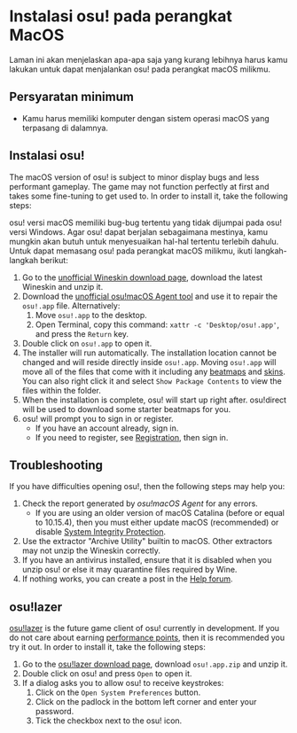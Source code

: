 # Instalasi osu! pada perangkat MacOS

Laman ini akan menjelaskan apa-apa saja yang kurang lebihnya harus kamu lakukan untuk dapat menjalankan osu! pada perangkat macOS milikmu.

## Persyaratan minimum

- Kamu harus memiliki komputer dengan sistem operasi macOS yang terpasang di dalamnya.

## Instalasi osu!

The macOS version of osu! is subject to minor display bugs and less performant gameplay. The game may not function perfectly at first and takes some fine-tuning to get used to. In order to install it, take the following steps:

osu! versi macOS memiliki bug-bug tertentu yang tidak dijumpai pada osu! versi Windows. Agar osu! dapat berjalan sebagaimana mestinya, kamu mungkin akan butuh untuk menyesuaikan hal-hal tertentu terlebih dahulu. Untuk dapat memasang osu! pada perangkat macOS milikmu, ikuti langkah-langkah berikut:

1. Go to the [unofficial Wineskin download page](https://osu.ppy.sh/community/forums/topics/1106057), download the latest Wineskin and unzip it.
2. Download the [unofficial osu!macOS Agent tool](https://osu.ppy.sh/community/forums/topics/1036678) and use it to repair the `osu!.app` file. Alternatively:
   1. Move `osu!.app` to the desktop.
   2. Open Terminal, copy this command: `xattr -c 'Desktop/osu!.app'`, and press the `Return` key.
3. Double click on `osu!.app` to open it.
4. The installer will run automatically. The installation location cannot be changed and will reside directly inside `osu!.app`. Moving `osu!.app` will move all of the files that come with it including any [beatmaps](/wiki/Beatmap) and [skins](/wiki/Skin). You can also right click it and select `Show Package Contents` to view the files within the folder.
5. When the installation is complete, osu! will start up right after. osu!direct will be used to download some starter beatmaps for you.
6. osu! will prompt you to sign in or register.
   - If you have an account already, sign in.
   - If you need to register, see [Registration](/wiki/Registration), then sign in.

## Troubleshooting

If you have difficulties opening osu!, then the following steps may help you:

1. Check the report generated by *osu!macOS Agent* for any errors.
   - If you are using an older version of macOS Catalina (before or equal to 10.15.4), then you must either update macOS (recommended) or disable [System Integrity Protection](https://developer.apple.com/documentation/security/disabling_and_enabling_system_integrity_protection).
2. Use the extractor "Archive Utility" builtin to macOS. Other extractors may not unzip the Wineskin correctly.
3. If you have an antivirus installed, ensure that it is disabled when you unzip osu! or else it may quarantine files required by Wine.
4. If nothing works, you can create a post in the [Help forum](https://osu.ppy.sh/community/forums/5).

## osu!lazer

[osu!lazer](https://github.com/ppy/osu) is the future game client of osu! currently in development. If you do not care about earning [performance points](/wiki/Performance_points), then it is recommended you try it out. In order to install it, take the following steps:

1. Go to the [osu!lazer download page](https://github.com/ppy/osu/releases/latest), download `osu!.app.zip` and unzip it.
2. Double click on osu! and press `Open` to open it.
3. If a dialog asks you to allow osu! to receive keystrokes:
   1. Click on the `Open System Preferences` button.
   2. Click on the padlock in the bottom left corner and enter your password.
   3. Tick the checkbox next to the osu! icon.